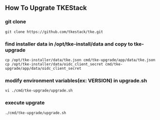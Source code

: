 ## How To Upgrate TKEStack

### git clone
```shell script
git clone https://github.com/tkestack/tke.git
```

### find installer data in /opt/tke-install/data and copy to tke-upgrade
```shell script
cp /opt/tke-installer/data/tke.json cmd/tke-upgrade/app/data/tke.json
cp /opt/tke-installer/data/oidc_client_secret cmd/tke-upgrade/app/data/oidc_client_secret
```

### modify environment variables(ex: VERSION) in upgrade.sh 
```shell script
vi ./cmd/tke-upgrade/upgrade.sh
```

### execute upgrate
```shell script
./cmd/tke-upgrade/upgrade.sh
```



